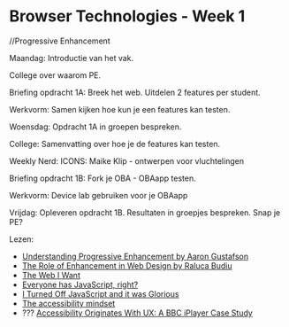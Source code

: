 # Browser Technologies - Week 1
//Progressive Enhancement


Maandag: Introductie van het vak.

College over waarom PE.

Briefing opdracht 1A: Breek het web. Uitdelen 2 features per student.

Werkvorm: Samen kijken hoe kun je een features kan testen.

Woensdag: Opdracht 1A in groepen bespreken.

College: Samenvatting over hoe je de features kan testen.

Weekly Nerd: ICONS: Maike Klip - ontwerpen voor vluchtelingen

Briefing opdracht 1B: Fork je OBA - OBAapp testen.

Werkvorm: Device lab gebruiken voor je OBAapp


Vrijdag: Opleveren opdracht 1B.
Resultaten in groepjes bespreken. Snap je PE?




Lezen:

- [Understanding Progressive Enhancement by Aaron Gustafson](https://alistapart.com/article/understandingprogressiveenhancement)
- [The Role of Enhancement in Web Design
by Raluca Budiu](https://www.nngroup.com/articles/enhancement/)
- [The Web I Want](https://dev.to/quii/the-web-i-want-43o)
- [Everyone has JavaScript, right?](https://kryogenix.org/code/browser/everyonehasjs.html)
- [I Turned Off JavaScript and it was Glorious](https://www.wired.com/2015/11/i-turned-off-javascript-for-a-whole-week-and-it-was-glorious/)
- [The accessibility mindset](https://24ways.org/2015/the-accessibility-mindset/)  
- ??? [Accessibility Originates With UX: A BBC iPlayer Case Study](https://www.smashingmagazine.com/2015/02/bbc-iplayer-accessibility-case-study/)
